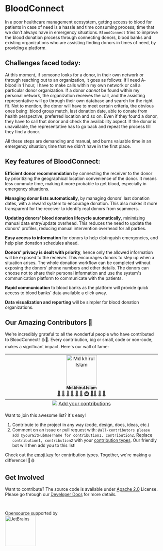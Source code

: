 # BloodConnect

In a poor healthcare management ecosystem, getting access to blood for patients in case of need is a hassle and time consuming process; time that we don’t always have in emergency situations. `BloodConnect` tries to improve the blood donation process through connecting donors, blood banks and existing organizations who are assisting finding donors in times of need, by providing a platform.

## Challenges faced today:

At this moment, if someone looks for a donor, in their own network or through reaching out to an organization, it goes as follows: if I need A- blood in 1 hour, I have to make calls within my own network or call a particular donor organization. If a donor _cannot_ be found within my personal network, the organization receives the call, and the assisting representative will go through their own database and search for the right fit. Not to mention, the donor will have to meet certain criteria, the obvious ones being: blood group match, last donation date, able to donate from health perspective, preferred location and so on. Even if they found a donor, they have to call that donor and check the availability aspect. If the donor is unavailable, the representative has to go back and repeat the process till they find a donor.

All these steps are demanding and manual, and burns valuable time in an emergency situation; time that we didn't have in the first place. 


## Key features of BloodConnect: 

**Efficient donor recommendation** by connecting the receiver to the donor by prioritizing the geographical location convenience of the donor. It means less commute time, making it more probable to get blood, especially in emergency situations.

**Managing donor lists automatically**, by  managing donors' last donation dates, with a reward system to encourage donation. This also makes it more transparent for the receiver to identify real donors from scammers.

**Updating donors' blood donation lifecycle automatically**, minimizing manual data entry/update overhead. This reduces the need to update the donors' profiles, reducing manual intervention overhead for all parties.

**Easy access to information** for donors to help distinguish emergencies, and help plan donation schedules ahead.

**Donors' privacy is dealt with priority**, hence only the allowed information will be exposed to the receiver. This encourages donors to step up when a situation arises. The whole donation workflow can be completed without exposing the donors' phone numbers and other details. The donors can choose not to share their personal information and use the system's communication platform to communicate with the patients.

**Rapid communication** to blood banks as the platform will provide quick access to blood banks' data available a click away. 

**Data visualization and reporting** will be simpler for blood donation organizations.

## Our Amazing Contributors 🌟

We're incredibly grateful to all the wonderful people who have contributed to BloodConnect! 🩸💖. Every contribution, big or small, code or non-code, makes a significant impact. Here's our wall of fame:

<!-- ALL-CONTRIBUTORS-LIST:START - Do not remove or modify this section -->
<!-- prettier-ignore-start -->
<!-- markdownlint-disable -->
<table>
  <tbody>
    <tr>
      <td align="center" valign="top" width="14.28%"><a href="https://github.com/KhirulIslam"><img src="https://avatars.githubusercontent.com/u/10114629?v=4?s=100" width="100px;" alt="Md khirul Islam"/><br /><sub><b>Md khirul Islam</b></sub></a><br /><a href="#projectManagement-KhirulIslam" title="Project Management">📆</a> <a href="#research-KhirulIslam" title="Research">🔬</a> <a href="https://github.com/CraftsmenLtd/BloodConnect/pulls?q=is%3Apr+reviewed-by%3AKhirulIslam" title="Reviewed Pull Requests">👀</a> <a href="#talk-KhirulIslam" title="Talks">📢</a> <a href="https://github.com/CraftsmenLtd/BloodConnect/commits?author=KhirulIslam" title="Documentation">📖</a> <a href="#ideas-KhirulIslam" title="Ideas, Planning, & Feedback">🤔</a> <a href="#infra-KhirulIslam" title="Infrastructure (Hosting, Build-Tools, etc)">🚇</a> <a href="#mentoring-KhirulIslam" title="Mentoring">🧑‍🏫</a> <a href="#maintenance-KhirulIslam" title="Maintenance">🚧</a> <a href="#question-KhirulIslam" title="Answering Questions">💬</a></td>
    </tr>
  </tbody>
  <tfoot>
    <tr>
      <td align="center" size="13px" colspan="7">
        <img src="https://raw.githubusercontent.com/all-contributors/all-contributors-cli/1b8533af435da9854653492b1327a23a4dbd0a10/assets/logo-small.svg">
          <a href="https://all-contributors.js.org/docs/en/bot/usage">Add your contributions</a>
        </img>
      </td>
    </tr>
  </tfoot>
</table>

<!-- markdownlint-restore -->
<!-- prettier-ignore-end -->

<!-- ALL-CONTRIBUTORS-LIST:END -->

Want to join this awesome list? It's easy! 
1. Contribute to the project in any way (code, design, docs, ideas, etc.)
2. Comment on an issue or pull request with: `@all-contributors please add @yourGitHubUsername for contribution1, contribution2`. Replace `contribution1, contribution2` with your [contribution types](https://allcontributors.org/docs/en/emoji-key). Our friendly bot will then add you to this list!

Check out the [emoji key](https://allcontributors.org/docs/en/emoji-key) for contribution types. Together, we're making a difference! 💪🩸

## Get Involved

Want to contribute? The source code is available under [Apache 2.0](./LICENSE) License. Please go through our [Developer Docs](https://craftsmenltd.github.io/BloodConnect) for more details.

<br/>

Opensource supported by    
<a href="https://jb.gg/OpenSourceSupport">
  <img src="https://resources.jetbrains.com/storage/products/company/brand/logos/jb_beam.svg" alt="JetBrains" width="100"/>
</a>